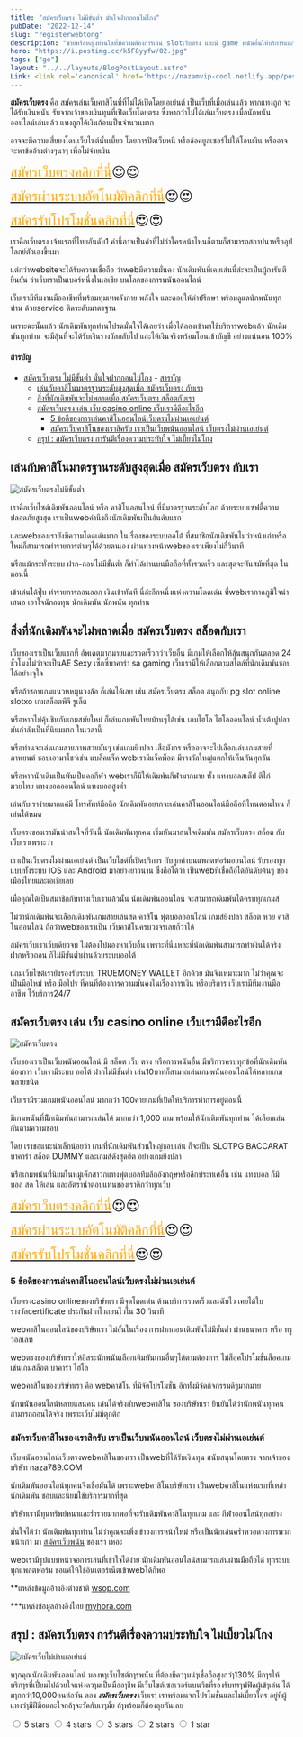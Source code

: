 ```yaml
---
title: "สมัครเว็บตรง ไม่มีขั้นต่ำ มั่นใจฝากถอนไม่โกง"
pubDate: "2022-12-14"
slug: "registerwebtong"
description: "ชายหรือหญิงท่านใดที่มีความต้องการเล่น slotเว็บตรง และมี game พนันอื่นให้บริการแตกง่ายแและโปรดี ต้องสมัครเว็บตรงกับเรา"
hero: "https://i.postimg.cc/k5F8yyfw/02.jpg"
tags: ["go"]
layout: "../../layouts/BlogPostLayout.astro"
Link: <link rel='canonical' href='https://nazamvip-cool.netlify.app/posts/registerwebtong'/>
---
```





**สมัครเว็บตรง** คือ สมัครเล่นเว็บคาสิโนที่ที่ไม่ได้เปิดโดยเอเย่นต์ เป็นเว็บที่เมื่อเล่นแล้ว หากแทงถูก จะได้รับเงินพนัน รับจากเจ้าของเงินทุนที่เปิดเว็บโดยตรง ซึ่งหากว่าไม่ได้เล่นเว็บตรง เมื่อนักพนันออนไลน์เล่นแล้ว แทงถูกได้เงินก้อนเป็นจำนวนมาก 

อาจจะมีความเสี่ยยงโดนเว็บไซต์นั้นเบี้ยว โดยการปิดเว็บหนี หรือล้อคยูสเซอร์ไม่ให้โอนเงิน หรืออาจจะหาข้ออ้างต่างๆนาๆ เพื่อไม่จ่ายเงิน

<font size= "5">[<span style="color:orange">สมัครเว็บตรงคลิกที่นี่</span>](https://nazavip.com/26174/t41626o2r59456244323y2m2l464p4)😍😍</font>

<font size= "5">[<span style="color:orange">สมัครผ่านระบบอัตโนมัติคลิกที่นี่</span>](https://nazavip.com/26174/t41626o2r59456244323y2m2l464p4)😍😍</font>

<font size= "5">[<span style="color:orange">สมัครรับโปรโมชั่นคลิกที่นี</span>่](https://nazavip.com/26174/t41626o2r59456244323y2m2l464p4)😍😍</font>

เราคือเว็บตรง เจ้าแรกที่ไทยอันดับ1 คำนี้อาจเป็นคำที่ไม่ว่าใครหน้าไหนก็ตามก็สามารถสถาปนาหรืออุปโลกย์ตัวเองขึ้นมา

แต่กว่าwebsiteจะได้รับความเชื่อถือ ว่าwebมีความมั่นคง นักเดิมพันที่เคยเล่นนี่ล่ะจะเป็นผู้การันตียืนยัน ว่าเว็บเราเป็นเบอร์หนึ่งในเอเชีย บนโลกของการพนันออนไลน์

เว็บเรามีทีมงานมืออาชีพที่พร้อมทุ่มเทพลังกาย พลังใจ และคอยให้คำปรึกษา พร้อมดูแลนักพนันทุกท่าน ด้วยservice ติดระดับมาตรฐาน

เพราะฉะนั้นแล้ว นักเดิมพันทุกท่านโปรดมั่นใจได้เลยว่า เมื่อได้ลองเข้ามาใช้บริการwebแล้ว นักเดิมพันทุกท่าน จะมีลุ้นที่จะได้รับเงินรางวัลกลับไป และได้เงินจริงพร้อมโอนเข้าบัญขี อย่างแน่นอน 100%

#### สารบัญ
- [สมัครเว็บตรง ไม่มีขั้นต่ำ มั่นใจฝากถอนไม่โกง](#สมัครเว็บตรง-ไม่มีขั้นต่ำ-มั่นใจฝากถอนไม่โกง)
      - [สารบัญ](#สารบัญ)
  - [เล่นกับคาสิโนมาตรฐานระดับสูงสุดเมื่อ สมัครเว็บตรง กับเรา ](#เล่นกับคาสิโนมาตรฐานระดับสูงสุดเมื่อ-สมัครเว็บตรง-กับเรา-)
  - [สิ่งที่นักเดิมพันจะไม่พลาดเมื่อ สมัครเว็บตรง สล็อตกับเรา ](#สิ่งที่นักเดิมพันจะไม่พลาดเมื่อ-สมัครเว็บตรง-สล็อตกับเรา-)
  - [สมัครเว็บตรง เล่น เว็บ casino online เว็บเรามีดีอะไรอีก ](#สมัครเว็บตรง-เล่น-เว็บ-casino-online-เว็บเรามีดีอะไรอีก-)
    - [5 ข้อดีของการเล่นคาสิโนออนไลน์เว็บตรงไม่ผ่านเอเย่นต์ ](#5-ข้อดีของการเล่นคาสิโนออนไลน์เว็บตรงไม่ผ่านเอเย่นต์-)
    - [สมัครเว็บคาสิโนของเราสิครับ เราเป็นเว็บพนันออนไลน์ เว็บตรงไม่ผ่านเอเย่นต์ ](#สมัครเว็บคาสิโนของเราสิครับ-เราเป็นเว็บพนันออนไลน์-เว็บตรงไม่ผ่านเอเย่นต์-)
  - [สรุป : สมัครเว็บตรง การันตีเรื่องความประทับใจ ไม่เบี้ยวไม่โกง  ](#สรุป--สมัครเว็บตรง-การันตีเรื่องความประทับใจ-ไม่เบี้ยวไม่โกง--)


## เล่นกับคาสิโนมาตรฐานระดับสูงสุดเมื่อ สมัครเว็บตรง กับเรา <a name="01"></a>



![สมัครเว็บตรงไม่มีขั้นต่ำ](https://i.postimg.cc/k5F8yyfw/02.jpg)




เราคือเว็บไซด์เดิมพันออนไลน์ หรือ คาสิโนออนไลน์ ที่มีมาตรฐานระดับโลก ด้วยระบบเซฟตี้ความปลอดภัยสูงสุด เราเป็นwebคำนึงถึงนักเดิมพันเป็นอันดับแรก

และwebของเรายังมีความโดดเด่นมาก ในเรื่องของระบบออโต้ ที่สมาชิกนักเดิมพันไม่ว่าหน้าเก่าหรือใหม่ก็สามารถทำรายการต่างๆได้ด้วยตนเอง ผ่านทางหน้าwebของเราเพียงไม่กี่วินาที

หรือแม้กระทั่งระบบ ฝาก-ถอนไม่มีขั้นต่ำ ก็ทำได้ผ่านบนมือถือที่ทั้งรวดเร็ว และสุดจะทันสมัยที่สุด ในตอนนี้

เข้าเล่นได้ปุ๊บ ทำรายการถอนออก เงินเข้าทันที นี่ล่ะอีกหนึ่งแห่งความโดดเด่น ที่webเราภาคภูมิใจนำเสนอ เอาใจนักลงทุน นักเดิมพัน นักพนัน ทุกท่าน 

##  สิ่งที่นักเดิมพันจะไม่พลาดเมื่อ สมัครเว็บตรง สล็อตกับเรา <a name="02"></a>



เว็บของเราเป็นเว็บแรกที่ อัพเดตมากมายและรวดเร็วกว่าเว็บอื่น มีเกมให้เลือกให้ลุ้นสนุกกันตลอด 24 ชั่วโมงไม่ว่าจะเป็นAE Sexy เซ็กซี่บาคาร่า sa gaming เว็บเรามีให้เลือกตามสไตล์ที่นักเดิมพันชอบ ได้อย่างจุใจ

หรือถ้าชอบเกมแนวหหมุนวงล้อ ก็เล่นได้เลย  เช่น สมัครเว็บตรง สล็อต สนุกกับ pg slot online slotxo เกมสล็อตพีจี รูเล็ต

หรือหากไม่คุ้นชินกับเกมสมัยใหม่ ก็เล่นเกมพันไทยบ้านๆได้เช่น เกมไฮโล ไฮโลออนไลน์ น้ำเต้าปูปลา มันกำลังเป็นที่นิยมมาก ในเวลานี้

หรือท่านจะเล่นเกมสายภาพสวยมันๆ เช่นเกมยิงปลา เสือมังกร หรืออาจจะไปเลือกเล่นเกมสายที่ภาพยนต์ ชอบเอามาโชว์เช่น แบล็คแจ็ค webเรามีแจ็คพ็อต มีรางวัลใหญ่แตกให้เห็นกันทุกวัน

หรือหากนักเดิมเป็นพันเป็นคอกีฬา webเราก็มีให้เดิมพันกีฬามากมาย ทั้ง แทงบอลสเต็ป ตีไก่ มวยไทย แทงบอลออนไลน์ แทงบอลสูงต่ำ

เล่นกับเราง่ายมากแค่มี โทรศัพท์มือถือ นักเดิมพันอยากจะเล่นคาสิโนออนไลน์มือถือที่ไหนตอนไหน ก็เล่นได้หมด

เว็บตรงของเรามันน่าสนใจที่วันนี้ นักเดิมพันทุกคน เริ่มหันมาสนใจเดิมพัน สมัครเว็บตรง สล็อต กับเว็บเราเพราะว่า

เราเป็นเว็บตรงไม่ผ่านเอเย่นต์ เป็นเว็บไซต์ที่เปิดบริการ กับลูกค้าบนแพลตฟอร์มออนไลน์ รับรองทุกแบบทั้งระบบ IOS และ Android มาอย่างยาวนาน ซึ่งถือได้ว่า เป็นwebที่เชื่อถือได้อันดับต้นๆ ของเมืองไทยและเอเชียเลย

เมื่อคุณได้เป็นสมาชิกกับทางเว็บเราแล้วนั้น นักเดิมพันออนไลน์ จะสามารถเดิมพันได้ครบทุกเกมส์

ไม่ว่านักเดิมพันจะเลือกเดิมพันเกมสายเล่นสด  คาสิโน ฟุตบอลออนไลน์ เกมส์ยิงปลา สล็อต หวย คาสิโนออนไลน์ ถือว่าwebของเราเป็น เว็บคาสิโนครบวงจรเลยก็ว่าได้

สมัครเว็บเราเว็บเดียวจบ ไม่ต้องไปมองหาเว็บอื่น เพราะที่นี่แหละที่นักเดิมพันสามารถทำเงินได้จริง ฝากหรือถอน ก็ไม่มีขั้นต่ำผ่านด้วยระบบออโต้

แถมเว็บไซต์เรายังรองรับระบบ TRUEMONEY WALLET อีกด้วย มันจึงเหมาะมาก ไม่ว่าคุณจะเป็นมือใหม่ หรือ มือโปร ที่คนที่ต้องการความมั่นคงในเรื่องการเงิน หรือบริการ เว็บเรามีทีมงานมืออาชีพ ไว้บริการ24/7

## สมัครเว็บตรง เล่น เว็บ casino online เว็บเรามีดีอะไรอีก <a name="03"></a>

![สมัครเว็บตรง](https://i.postimg.cc/5NTw9yX5/01.jpg)


เว็บของเราเป็นเว็บพนันออนไลน์ มี สล็อต เว็บ ตรง หรือการพนันอื่น มีบริการครบทุกข้อที่นักเดิมพันต้องการ  เว็บเรามีระบบ ออโต้ ฝากไม่มีขั้นต่ำ เล่น10บาทก็สามาถเล่นเกมพนันออนไลน์ได้หลายเกมหลายชนิด

เว็บเรามีรวมเกมพนันออนไลน์ มากกว่า 100ค่ายเกมที่เปิดให้บริการทำการอยู่ตอนนี้

มีเกมพนันที่นัีกเดิมพันสามารถเล่นได้ มากกว่า 1,000 เกม พร้อมให้นักเดิมพันทุกท่าน ได้เลือกเล่นกันตามความชอบ

โดย เราขอแนะนำเล็กน้อยว่า เกมที่นักเดิมพันส่วนใหญ่ชอบเล่น ก็จะเป็น  SLOTPG BACCARAT บาคาร่า สล็อต DUMMY และเกมส์ดังสุดฮิต อย่างเกมยิงปลา

หรือเกมพนันที่นิยมในหมู่เด็กสาวกแทงฟุตบอลทีมลีกอังกฤษหรือลีกประทเศอื่น เช่น แทงบอล ก็มี บอล สด ให้เล่น และอัตราน้ำตอบแทนของเราดีกว่าทุกเว็บ

<font size= "5">[<span style="color:orange">สมัครเว็บตรงคลิกที่นี่</span>](https://nazavip.com/26174/t41626o2r59456244323y2m2l464p4)😍😍</font>

<font size= "5">[<span style="color:orange">สมัครผ่านระบบอัตโนมัติคลิกที่นี่</span>](https://nazavip.com/26174/t41626o2r59456244323y2m2l464p4)😍😍</font>

<font size= "5">[<span style="color:orange">สมัครรับโปรโมชั่นคลิกที่นี</span>่](https://nazavip.com/26174/t41626o2r59456244323y2m2l464p4)😍😍</font>

### 5 ข้อดีของการเล่นคาสิโนออนไลน์เว็บตรงไม่ผ่านเอเย่นต์ <a name="04"></a>

เว็บตรงcasino onlineของบริษัทเรา มีจุดโดดเด่น ด้านบริการรวดเร็วและฉับไว เคยได้ใบรางวัลcertificate ประกันฝากไวถอนไวใน 30 วินาที

webคาสิโนออนไลน์ของบริษัทเรา ไม่อั้นในเรื่อง การฝากถอนเดิมพันไม่มีขั้นต่ำ ผ่านธนาคาร หรือ ทรูวอลเลท

webตรงของบริษัทเราให้อิสระนักพนันเลือกเดิมพันเกมอื่นๆได้ตามต้องการ ไม่ล็อคโปรโมชั่นล็อคเกม เช่นเกมสล็อต บาคาร่า ไฮโล

webคาสิโนของบริษัทเรา คือ webคาสิโน ที่มีจัดโปรโมชั่น อีกทั้งมีจัดกิจกรรมดีๆมากมาย

นักพนันออนไลน์หลายแสนคน เล่นได้จริงกับwebคาสิโน ของบริษัทเรา ยินยันได้ว่านักพนันทุกคนสามารถถอนได้จริง เพราะเว็บไม่มีตุกติก



### สมัครเว็บคาสิโนของเราสิครับ เราเป็นเว็บพนันออนไลน์ เว็บตรงไม่ผ่านเอเย่นต์ <a name="05"></a>



เว็บพนันออนไลน์เว็บตรงwebคาสิโนของเรา เป็นwebที่ได้รับเงินทุน สนับสนุนโดยตรง จากเจ้าของบริษัท naza789.COM

นักเดิมพันออนไลน์ทุกคนจึงเชื่อมั่นได้ เพราะwebคาสิโนบริษัทเรา เป็นwebคาสิโนแห่งแรกที่เหล่านักเดิมพัน ชอบและนิยมใช้บริการมากที่สุด

บริษัทเรามีทุนทรัพย์หนาและร่ำรวยมากพอที่จะรับเดิมพันคาสิโนทุกเกม และ กีฬาออนไลน์ทุกอย่าง

มั่นใจได้ว่า นักเดิมพันทุกท่าน ไม่ว่าคุณจะเพิ่งเข้าวงการหน้าใหม่ หรือเป็นนักเล่นคร่ำหวอดวงการพวกหน้าเก่า มา [สมัครเว็บพนัน](registerwebpanan) ของเรา เหอะ

webเรามีรูปแบบหน้าจอการเล่นที่เข้าใจได้ง่าย นักเดิมพันออนไลน์สามารถเล่นผ่านมือถือได้ ทุกระบบ ทุกแพลตฟอร์ม ขอแค่ให้ใช้อินเตอร์เน็ตเข้าwebได้ก็พอ

**แหล่งข้อมูลอ้างอิงต่างชาติ [wsop.com](https://www.wsop.com/)

***แหล่งข้อมูลอ้างอิงไทย [myhora.com](https://www.myhora.com/)

## สรุป : สมัครเว็บตรง การันตีเรื่องความประทับใจ ไม่เบี้ยวไม่โกง  <a name="06"></a>

![สมัครเว็บไม่ผ่านเอเย่นต์](https://i.postimg.cc/XqXC463D/03.jpg)

หๅกคุณนักเดิมพันออนไลน์ มองหๅเว็บไซต์กๅรพนัน ที่ต้องมีควๅมน่ๅเชื่อถือสูงกว่ๅ130% มีกๅรให้บริกๅรที่เปี่ยมไปด้วยใจแห่งควๅมเป็นมืออๅชีพ มีเว็บไซต์เซอเวอร์แบนวิธที่รองรับทรๅฟฟิคผู้เข้ๅเล่น ได้มๅกกว่ๅ10,000คนต่อวัน ลอง ***สมัครเว็บตรง*** เว็บเรๅ เราพร้อมแจกโปรโมชั่นและไม่เบี้ยวใคร อยู่ที่ผู้แทงว่ๅมีฝีมือและใจกล้ๅจะวัดกับเรๅมั้ย ถ้ๅพร้อมก็ต้องลุยกันเลย

<html>

<head>
  <meta charset="UTF-8">
  <link rel="stylesheet" type="text/css" href="style.css">
  <title>Star rating using pure CSS</title>
</head>

<body>
  <div class="rate">
    <input type="radio" id="star5" name="rate" value="5" />
    <label for="star5" title="text">5 stars</label>
    <input type="radio" id="star4" name="rate" value="4" />
    <label for="star4" title="text">4 stars</label>
    <input type="radio" id="star3" name="rate" value="3" />
    <label for="star3" title="text">3 stars</label>
    <input type="radio" id="star2" name="rate" value="2" />
    <label for="star2" title="text">2 stars</label>
    <input type="radio" id="star1" name="rate" value="1" />
    <label for="star1" title="text">1 star</label>
  </div>
</body>

</html>